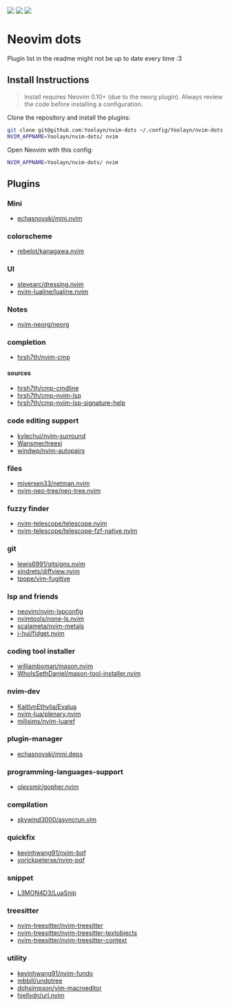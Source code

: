<a href="https://dotfyle.com/Yoolayn/nvim-dots"><img src="https://dotfyle.com/Yoolayn/nvim-dots/badges/plugins?style=for-the-badge" /></a>
<a href="https://dotfyle.com/Yoolayn/nvim-dots"><img src="https://dotfyle.com/Yoolayn/nvim-dots/badges/leaderkey?style=for-the-badge" /></a>
<a href="https://dotfyle.com/Yoolayn/nvim-dots"><img src="https://dotfyle.com/Yoolayn/nvim-dots/badges/plugin-manager?style=for-the-badge" /></a>

# Neovim dots

Plugin list in the readme might not be up to date every time :3
## Install Instructions

 > Install requires Neovim 0.10+ (due to the neorg plugin). Always review the code before installing a configuration.

Clone the repository and install the plugins:

```sh
git clone git@github.com:Yoolayn/nvim-dots ~/.config/Yoolayn/nvim-dots
NVIM_APPNAME=Yoolayn/nvim-dots/ nvim
```

Open Neovim with this config:

```sh
NVIM_APPNAME=Yoolayn/nvim-dots/ nvim
```

## Plugins

### Mini
+ [echasnovski/mini.nvim](https://github.com/echasnovski/mini.nvim)

### colorscheme
+ [rebelot/kanagawa.nvim](https://github.com/rebelot/kanagawa.nvim)

### UI
+ [stevearc/dressing.nvim](https://github.com/stevearc/dressing.nvim)
+ [nvim-lualine/lualine.nvim](https://github.com/nvim-lualine/lualine.nvim)

### Notes
+ [nvim-neorg/neorg](https://github.com/nvim-neorg/neorg)

### completion
+ [hrsh7th/nvim-cmp](https://github.com/hrsh7th/nvim-cmp)

#### sources
+ [hrsh7th/cmp-cmdline](https://github.com/hrsh7th/cmp-cmdline)
+ [hrsh7th/cmp-nvim-lsp](https://github.com/hrsh7th/cmp-nvim-lsp)
+ [hrsh7th/cmp-nvim-lsp-signature-help](https://github.com/hrsh7th/cmp-nvim-lsp-signature-help)

### code editing support
+ [kylechui/nvim-surround](https://github.com/kylechui/nvim-surround)
+ [Wansmer/treesj](https://github.com/Wansmer/treesj)
+ [windwp/nvim-autopairs](https://github.com/windwp/nvim-autopairs)

### files
+ [miversen33/netman.nvim](https://github.com/miversen33/netman.nvim)
+ [nvim-neo-tree/neo-tree.nvim](https://github.com/nvim-neo-tree/neo-tree.nvim)

### fuzzy finder
+ [nvim-telescope/telescope.nvim](https://github.com/nvim-telescope/telescope.nvim)
+ [nvim-telescope/telescope-fzf-native.nvim](https://github.com/nvim-telescope/telescope-fzf-native.nvim)

### git
+ [lewis6991/gitsigns.nvim](https://github.com/lewis6991/gitsigns.nvim)
+ [sindrets/diffview.nvim](https://github.com/sindrets/diffview.nvim)
+ [tpope/vim-fugitive](https://github.com/tpope/vim-fugitive)

### lsp and friends
+ [neovim/nvim-lspconfig](https://github.com/neovim/nvim-lspconfig)
+ [nvimtools/none-ls.nvim](https://github.com/nvimtools/none-ls.nvim)
+ [scalameta/nvim-metals](https://github.com/scalameta/nvim-metals)
+ [j-hui/fidget.nvim](https://github.com/j-hui/fidget.nvim)

### coding tool installer
+ [williamboman/mason.nvim](https://github.com/williamboman/mason.nvim)
+ [WhoIsSethDaniel/mason-tool-installer.nvim](https://github.com/WhoIsSethDaniel/mason-tool-installer.nvim)

### nvim-dev
+ [KaitlynEthylia/Evalua](https://github.com/KaitlynEthylia/Evalua)
+ [nvim-lua/plenary.nvim](https://github.com/nvim-lua/plenary.nvim)
+ [milisims/nvim-luaref](https://github.com/milisims/nvim-luaref)

### plugin-manager
+ [echasnovski/mini.deps](https://github.com/echasnovski/mini.deps)

### programming-languages-support
+ [olexsmir/gopher.nvim](https://github.com/olexsmir/gopher.nvim)

### compilation
+ [skywind3000/asyncrun.vim](https://github.com/skywind3000/asyncrun.vim)

### quickfix
+ [kevinhwang91/nvim-bqf](https://github.com/kevinhwang91/nvim-bqf)
+ [yorickpeterse/nvim-pqf](https://github.com/yorickpeterse/nvim-pqf)

### snippet
+ [L3MON4D3/LuaSnip](https://github.com/L3MON4D3/LuaSnip)

### treesitter
+ [nvim-treesitter/nvim-treesitter](https://github.com/nvim-treesitter/nvim-treesitter)
+ [nvim-treesitter/nvim-treesitter-textobjects](https://github.com/nvim-treesitter/nvim-treesitter-textobjects)
+ [nvim-treesitter/nvim-treesitter-context](https://github.com/nvim-treesitter/nvim-treesitter-context)

### utility
+ [kevinhwang91/nvim-fundo](https://github.com/kevinhwang91/nvim-fundo)
+ [mbbill/undotree](https://github.com/mbbill/undotree)
+ [dohsimpson/vim-macroeditor](https://github.com/dohsimpson/vim-macroeditor)
+ [hjellydn/url.nvim](https://github.com/jellydn/hurl.nvim)
